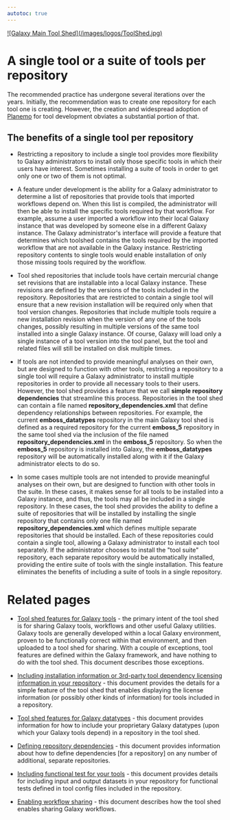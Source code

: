 ```yaml
---
autotoc: true
---
```

<div class='center'> <a href='http://toolshed.g2.bx.psu.edu'>![Galaxy Main Tool Shed](/images/logos/ToolShed.jpg)</a> </div>



# A single tool or a suite of tools per repository

The recommended practice has undergone several iterations over the years. Initially, the recommendation was to create one repository for each tool one is creating. However, the creation and widespread adoption of [Planemo](http://planemo.readthedocs.io/en/latest/writing_standalone.html) for tool development obviates a substantial portion of that.

## The benefits of a single tool per repository

* Restricting a repository to include a single tool provides more flexibility to Galaxy administrators to install only those specific tools in which their users have interest. Sometimes installing a suite of tools in order to get only one or two of them is not optimal.

* A feature under development is the ability for a Galaxy administrator to determine a list of repositories that provide tools that imported workflows depend on. When this list is compiled, the administrator will then be able to install the specific tools required by that workflow. For example, assume a user imported a workflow into their local Galaxy instance that was developed by someone else in a different Galaxy instance. The Galaxy administrator's interface will provide a feature that determines which toolshed contains the tools required by the imported workflow that are not available in the Galaxy instance. Restricting repository contents to single tools would enable installation of only those missing tools required by the workflow.

* Tool shed repositories that include tools have certain mercurial change set revisions that are installable into a local Galaxy instance. These revisions are defined by the versions of the tools included in the repository. Repositories that are restricted to contain a single tool will ensure that a new revision installation will be required only when that tool version changes. Repositories that include multiple tools require a new installation revision when the version of any one of the tools changes, possibly resulting in multiple versions of the same tool installed into a single Galaxy instance. Of course, Galaxy will load only a single instance of a tool version into the tool panel, but the tool and related files will still be installed on disk multiple times.

* If tools are not intended to provide meaningful analyses on their own, but are designed to function with other tools, restricting a repository to a single tool will require a Galaxy administrator to install multiple repositories in order to provide all necessary tools to their users. However, the tool shed provides a feature that we call **simple repository dependencies** that streamline this process. Repositories in the tool shed can contain a file named **repository\_dependencies.xml** that define dependency relationships between repositories. For example, the current **emboss\_datatypes** repository in the main Galaxy tool shed is defined as a required repository for the current **emboss\_5** repository in the same tool shed via the inclusion of the file named **repository\_dependencies.xml** in the **emboss\_5** repository. So when the **emboss\_5** repository is installed into Galaxy, the **emboss\_datatypes** repository will be automatically installed along with it if the Galaxy administrator elects to do so.

* In some cases multiple tools are not intended to provide meaningful analyses on their own, but are designed to function with other tools in the suite. In these cases, it makes sense for all tools to be installed into a Galaxy instance, and thus, the tools may all be included in a single repository. In these cases, the tool shed provides the ability to define a suite of repositories that will be installed by installing the single repository that contains only one file named **repository\_dependencies.xml** which defines multiple separate repositories that should be installed. Each of these repositories could contain a single tool, allowing a Galaxy administrator to install each tool separately. If the administrator chooses to install the "tool suite" repository, each separate repository would be automatically installed, providing the entire suite of tools with the single installation. This feature eliminates the benefits of including a suite of tools in a single repository.

# Related pages

* [Tool shed features for Galaxy tools](/src/toolshed/tool-features/index.md) - the primary intent of the tool shed is for sharing Galaxy tools, workflows and other useful Galaxy utilities. Galaxy tools are generally developed within a local Galaxy environment, proven to be functionally correct within that environment, and then uploaded to a tool shed for sharing. With a couple of exceptions, tool features are defined within the Galaxy framework, and have nothing to do with the tool shed. This document describes those exceptions.

* [Including installation information or 3rd-party tool dependency licensing information in your repository](/src/toolshed/readme-files/index.md) - this document provides the details for a simple feature of the tool shed that enables displaying the license information (or possibly other kinds of information) for tools included in a repository.

* [Tool shed features for Galaxy datatypes](/src/toolshed/datatypes-features/index.md) - this document provides information for how to include your proprietary Galaxy datatypes (upon which your Galaxy tools depend) in a repository in the tool shed.

* [Defining repository dependencies](/src/toolshed/defining-repository-dependencies/index.md) - this document provides information about how to define dependencies [for a repository] on any number of additional, separate repositories.

* [Including functional test for your tools](/src/testing-installed-tools/index.md) - this document provides details for including input and output datasets in your repository for functional tests defined in tool config files included in the repository.

* [Enabling workflow sharing](/src/toolshed-workflow-sharing/index.md) - this document describes how the tool shed enables sharing Galaxy workflows.
